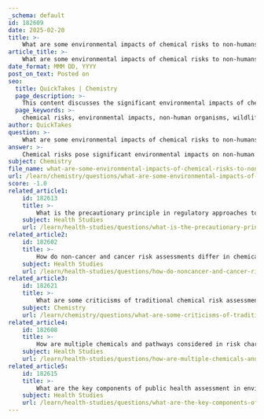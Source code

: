 ```yaml
---
_schema: default
id: 182609
date: 2025-02-20
title: >-
    What are some environmental impacts of chemical risks to non-humans?
article_title: >-
    What are some environmental impacts of chemical risks to non-humans?
date_format: MMM DD, YYYY
post_on_text: Posted on
seo:
  title: QuickTakes | Chemistry
  page_description: >-
    This content discusses the significant environmental impacts of chemical risks on non-human organisms, including harmful effects on wildlife reproductive health, aquatic ecosystems, bioaccumulation, and overall biodiversity.
  page_keywords: >-
    chemical risks, environmental impacts, non-human organisms, wildlife, ecosystems, reproductive harm, aquatic life, acid rain, ozone layer depletion, nutrient runoff, eutrophication, bioaccumulation, biomagnification, environmental hormones, wildlife vulnerability
author: QuickTakes
question: >-
    What are some environmental impacts of chemical risks to non-humans?
answer: >-
    Chemical risks pose significant environmental impacts on non-human organisms, particularly wildlife and ecosystems. Here are some key environmental impacts associated with chemical risks:\n\n1. **Reproductive Harm**: Chemicals such as pesticides (e.g., DDT) and endocrine disruptors can interfere with the reproductive systems of wildlife. For instance, DDT exposure has been linked to the thinning of bird eggshells, leading to reduced hatching success and population declines in species like eagles and ospreys.\n\n2. **Aquatic Life Impairment**: Effluents from industrial sources, such as paper mills and municipal wastewater treatment plants, can impair the reproductive development of fish and other aquatic organisms. This can lead to decreased populations and biodiversity in aquatic ecosystems.\n\n3. **Acid Rain Effects**: Acid rain, resulting from pollutants like sulfur dioxide and nitrogen oxides, can damage aquatic habitats and terrestrial ecosystems. It affects the pH of water bodies, harming fish and other aquatic life, and can also damage forests by leaching essential nutrients from the soil.\n\n4. **Ozone Layer Depletion**: Chemicals such as chlorofluorocarbons (CFCs) contribute to the depletion of the stratospheric ozone layer. This results in increased ultraviolet (UV) radiation reaching the Earth's surface, which can have harmful effects on various species, including increased rates of skin cancer in animals and disruptions in plant growth.\n\n5. **Nutrient Runoff and Eutrophication**: Excessive nutrient runoff from agricultural fields can lead to algal blooms in water bodies. These blooms deplete oxygen levels in the water, creating "dead zones" where aquatic life cannot survive, thus disrupting entire ecosystems.\n\n6. **Bioaccumulation and Biomagnification**: Certain chemicals can accumulate in the tissues of organisms (bioaccumulation) and become more concentrated as they move up the food chain (biomagnification). This can lead to toxic effects in top predators, including birds and mammals, which may suffer from reproductive and developmental issues.\n\n7. **Impact of Environmental Hormones**: Environmental hormones, or hormonally active agents, can disrupt the endocrine systems of various species, leading to adverse effects on reproduction, development, and overall health. This can result in population declines and altered community dynamics.\n\n8. **Vulnerability of Wildlife**: Wildlife is often more vulnerable to chemical pollution than humans due to their direct exposure to contaminated habitats. Aquatic organisms, for example, live in and drink polluted water, making them particularly susceptible to the harmful effects of chemical contaminants.\n\nIn summary, the environmental impacts of chemical risks to non-humans are multifaceted, affecting reproductive health, aquatic ecosystems, biodiversity, and overall ecosystem stability. Understanding these impacts is crucial for developing effective risk management strategies and regulatory approaches to protect wildlife and their habitats.
subject: Chemistry
file_name: what-are-some-environmental-impacts-of-chemical-risks-to-nonhumans.md
url: /learn/chemistry/questions/what-are-some-environmental-impacts-of-chemical-risks-to-nonhumans
score: -1.0
related_article1:
    id: 182613
    title: >-
        What is the precautionary principle in regulatory approaches to chemical risk?
    subject: Health Studies
    url: /learn/health-studies/questions/what-is-the-precautionary-principle-in-regulatory-approaches-to-chemical-risk
related_article2:
    id: 182602
    title: >-
        How do non-cancer and cancer risk assessments differ in chemical risk assessment?
    subject: Health Studies
    url: /learn/health-studies/questions/how-do-noncancer-and-cancer-risk-assessments-differ-in-chemical-risk-assessment
related_article3:
    id: 182621
    title: >-
        What are some criticisms of traditional chemical risk assessment methods?
    subject: Chemistry
    url: /learn/chemistry/questions/what-are-some-criticisms-of-traditional-chemical-risk-assessment-methods
related_article4:
    id: 182608
    title: >-
        How are multiple chemicals and pathways considered in risk characterization?
    subject: Health Studies
    url: /learn/health-studies/questions/how-are-multiple-chemicals-and-pathways-considered-in-risk-characterization
related_article5:
    id: 182615
    title: >-
        What are the key components of public health assessment in environmental health?
    subject: Health Studies
    url: /learn/health-studies/questions/what-are-the-key-components-of-public-health-assessment-in-environmental-health
---
```


&nbsp;